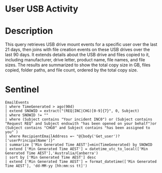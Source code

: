 # User USB Activity

# Description
This query retrieves USB drive mount events for a specific user over the last 21 days, then joins with file creation events on these USB drives over the last 90 days. It extends details about the USB drive and files copied to it, including manufacturer, drive letter, product name, file names, and file sizes. The results are summarized to show the total copy size in GB, files copied, folder paths, and file count, ordered by the total copy size.

# Sentinel
```kql
EmailEvents
| where TimeGenerated > ago(90d)
| extend SNOWID = extract("(REQ|INC|CHG)[0-9]{7}", 0, Subject)
| where SNOWID != ""
| where (Subject contains "Your incident INC0") or (Subject contains "Request REQ" and Subject endswith "has been opened on your behalf")or (Subject contains "CHG0" and Subject contains "has been assigned to you" )
| where RecipientEmailAddress =~ "@{body('Get_user')?['userPrincipalName']}"
| summarize ['Min Generated Time AEST']=min(TimeGenerated) by SNOWID
| extend ['Min Generated Time AEST'] = datetime_utc_to_local(['Min Generated Time AEST'],'Australia/Canberra')
| sort by ['Min Generated Time AEST'] desc
| extend ['Min Generated Time AEST'] = format_datetime(['Min Generated Time AEST'], 'dd-MM-yy [hh:mm:ss tt]')
```
